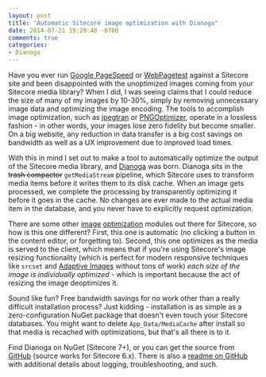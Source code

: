 ```yaml
---
layout: post
title: "Automatic Sitecore image optimization with Dianoga"
date: 2014-07-21 19:29:48 -0700
comments: true
categories: 
- Dianoga
---
```


Have you ever run [Google PageSpeed](https://developers.google.com/speed/pagespeed/) or [WebPagetest](http://www.webpagetest.org) against a Sitecore site and been disappointed with the unoptimized images coming from your Sitecore media library? When I did, I was seeing claims that I could reduce the size of many of my images by 10-30%, simply by removing unnecessary image data and optimizing the image encoding. The tools to accomplish image optimization, such as [jpegtran](http://jpegclub.org/jpegtran/) or [PNGOptimizer](http://psydk.org/pngoptimizer), operate in a lossless fashion - in other words, your images lose zero fidelity but become smaller. On a big website, any reduction in data transfer is a big cost savings on bandwidth as well as a UX improvement due to improved load times. 

With this in mind I set out to make a tool to automatically optimize the output of the Sitecore media library, and [Dianoga](https://github.com/kamsar/Dianoga) was born. Dianoga sits in the ~~trash compactor~~ `getMediaStream` pipeline, which Sitecore uses to transform media items before it writes them to its disk cache. When an image gets processed, we complete the processing by transparently optimizing it before it goes in the cache. No changes are ever made to the actual media item in the database, and you never have to explicitly request optimization.

There are some other [image](http://www.roundedcube.com/Blog/2013/building-the-png-optimizer-module) [optimization](http://mikael.com/2013/08/image-optimizer-module/) modules out there for Sitecore, so how is this one different? First, this one is automatic (no clicking a button in the content editor, or forgetting to). Second, this one optimizes as the media is served to the client, which means that if you're using Sitecore's image resizing functionality (which is perfect for modern responsive techniques like `srcset` and [Adaptive Images](https://marketplace.sitecore.net/en/Modules/Sitecore_Adaptive_Images.aspx) without tons of work) *each size of the image is individually optimized* - which is important because the act of resizing the image deoptimizes it. 

Sound like fun? Free bandwidth savings for no work other than a really difficult installation process? Just kidding - installation is as simple as a zero-configuration NuGet package that doesn't even touch your Sitecore databases. You might want to delete `App_Data/MediaCache` after install so that media is recached with optimizations, but that's all there is to it.

Find Dianoga on NuGet (Sitecore 7+), or you can get the source from [GitHub](https://github.com/kamsar/Dianoga) (source works for Sitecore 6.x). There is also a [readme on GitHub](https://github.com/kamsar/Dianoga/blob/master/README.md) with additional details about logging, troubleshooting, and such.